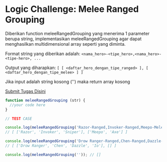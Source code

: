 # Logic Challenge: Melee Ranged Grouping

Diberikan function meleeRangedGrouping yang menerima 1 parameter berupa string, implementasikan
meleeRangedGrouping agar dapat menghasilkan multidimensional array seperti yang diminta.

Format string yang diberikan adalah:
`<nama_hero>-<tipe_hero>,<nama_hero>-<tipe-hero>, ...`

Output yang diharapkan:
`[ [ <daftar_hero_dengan_tipe_ranged> ], [ <daftar_hero_dengan_tipe_melee> ] ]`

Jika input adalah string kosong ('') maka return array kosong

[Submit Tugas Disini](https://github.com/phase-0-branch-exercises/melee-ranged-grouping)

```JavaScript
function meleeRangedGrouping (str) {
  //your code here
}

// TEST CASE

console.log(meleeRangedGrouping('Razor-Ranged,Invoker-Ranged,Meepo-Melee,Axe-Melee,Sniper-Ranged'));
// [ ['Razor', 'Invoker', 'Sniper'], ['Meepo', 'Axe'] ]

console.log(meleeRangedGrouping('Drow Ranger-Ranged,Chen-Ranged,Dazzle-Ranged,Io-Ranged'));
// [ ['Drow Ranger', 'Chen', 'Dazzle', 'Io'], [] ]

console.log(meleeRangedGrouping('')); // []
```
